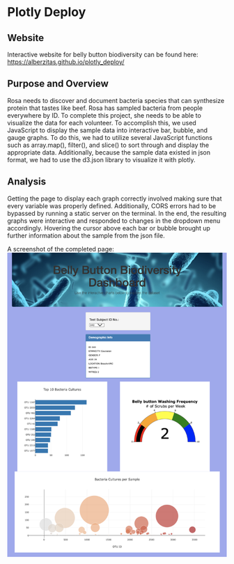 # Plotly Deploy

## Website

Interactive website for belly button biodiversity can be found here:
https://alberzitas.github.io/plotly_deploy/

## Purpose and Overview

Rosa needs to discover and document bacteria species that can synthesize protein that tastes like beef. Rosa has sampled bacteria from people everywhere by ID. To complete this project, she needs to be able to visualize the data for each volunteer. To accomplish this, we used JavaScript to display the sample data into  interactive bar, bubble, and gauge graphs. To do this, we had to utilize several JavaScript functions such as array.map(), filter(), and slice() to sort through and display the appropriate data. Additionally, because the sample data existed in json format, we had to use the d3.json library to visualize it with plotly.

## Analysis

Getting the page to display each graph correctly involved making sure that every variable was properly defined. Additionally, CORS errors had to be bypassed by running a static server on the terminal. In the end, the resulting graphs were interactive and responded to changes in the dropdown menu accordingly. Hovering the cursor above each bar or bubble brought up further information about the sample from the json file.

A screenshot of the completed page:
![](webpage.png)
